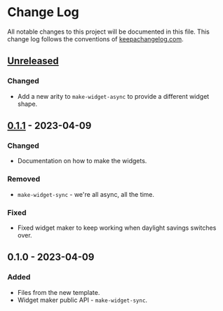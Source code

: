 # Change Log
All notable changes to this project will be documented in this file. This change log follows the conventions of [keepachangelog.com](http://keepachangelog.com/).

## [Unreleased]
### Changed
- Add a new arity to `make-widget-async` to provide a different widget shape.

## [0.1.1] - 2023-04-09
### Changed
- Documentation on how to make the widgets.

### Removed
- `make-widget-sync` - we're all async, all the time.

### Fixed
- Fixed widget maker to keep working when daylight savings switches over.

## 0.1.0 - 2023-04-09
### Added
- Files from the new template.
- Widget maker public API - `make-widget-sync`.

[Unreleased]: https://sourcehost.site/your-name/bomberman/compare/0.1.1...HEAD
[0.1.1]: https://sourcehost.site/your-name/bomberman/compare/0.1.0...0.1.1
